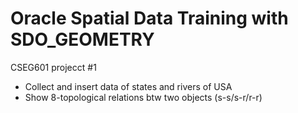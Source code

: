 # Oracle Spatial Data Training with SDO_GEOMETRY
CSEG601 projecct #1
* Collect and insert data of states and rivers of USA
* Show 8-topological relations btw two objects (s-s/s-r/r-r)
